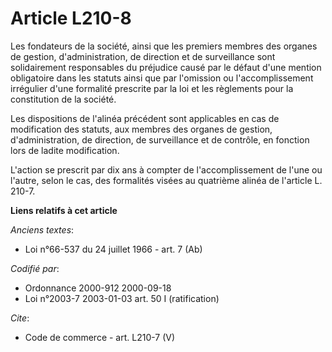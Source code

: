 # Article L210-8

Les fondateurs de la société, ainsi que les premiers membres des organes de gestion, d'administration, de direction et de
surveillance sont solidairement responsables du préjudice causé par le défaut d'une mention obligatoire dans les statuts
ainsi que par l'omission ou l'accomplissement irrégulier d'une formalité prescrite par la loi et les règlements pour la
constitution de la société. 

Les dispositions de l'alinéa précédent sont applicables en cas de modification des statuts, aux membres des organes de
gestion, d'administration, de direction, de surveillance et de contrôle, en fonction lors de ladite modification. 

L'action se prescrit par dix ans à compter de l'accomplissement de l'une ou l'autre, selon le cas, des formalités visées au
quatrième alinéa de l'article L. 210-7.

**Liens relatifs à cet article**

_Anciens textes_:

  - Loi n°66-537 du 24 juillet 1966 - art. 7 (Ab)

_Codifié par_:

  - Ordonnance 2000-912 2000-09-18
  - Loi n°2003-7 2003-01-03 art. 50 I (ratification)

_Cite_:

  - Code de commerce - art. L210-7 (V)

